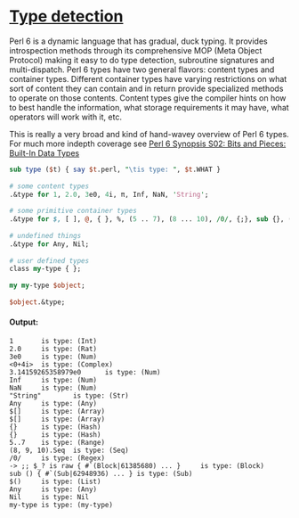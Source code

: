 [1]: https://rosettacode.org/wiki/Type_detection

# [Type detection][1]

Perl 6 is a dynamic language that has gradual, duck typing. It provides introspection methods through its comprehensive MOP (Meta Object Protocol) making it easy to do type detection, subroutine signatures and multi-dispatch. Perl 6 types have two general flavors: content types and container types. Different container types have varying restrictions on what sort of content they can contain and in return provide specialized methods to operate on those contents. Content types give the compiler hints on how to best handle the information, what storage requirements it may have, what operators will work with it, etc.



This is really a very broad and kind of hand-wavey overview of Perl 6 types. For much more indepth coverage see [Perl 6 Synopsis S02: Bits and Pieces: Built-In Data Types](http://design.perl6.org/S02.html#Built-In_Data_Types%7C)

```perl
sub type ($t) { say $t.perl, "\tis type: ", $t.WHAT }
 
# some content types
.&type for 1, 2.0, 3e0, 4i, π, Inf, NaN, 'String';
 
# some primitive container types
.&type for $, [ ], @, { }, %, (5 .. 7), (8 ... 10), /0/, {;}, sub {}, ( );
 
# undefined things
.&type for Any, Nil;
 
# user defined types
class my-type { };
 
my my-type $object;
 
$object.&type;
```

#### Output:
```
1       is type: (Int)
2.0     is type: (Rat)
3e0     is type: (Num)
<0+4i>  is type: (Complex)
3.14159265358979e0      is type: (Num)
Inf     is type: (Num)
NaN     is type: (Num)
"String"        is type: (Str)
Any     is type: (Any)
$[]     is type: (Array)
$[]     is type: (Array)
{}      is type: (Hash)
{}      is type: (Hash)
5..7    is type: (Range)
(8, 9, 10).Seq  is type: (Seq)
/0/     is type: (Regex)
-> ;; $_? is raw { #`(Block|61385680) ... }     is type: (Block)
sub () { #`(Sub|62948936) ... } is type: (Sub)
$()     is type: (List)
Any     is type: (Any)
Nil     is type: Nil
my-type is type: (my-type)
```